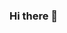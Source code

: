 ### Hi there 👋

<!--
**abolfazlazarkerdar/abolfazlazarkerdar** is a ✨ _special_ ✨ repository because its `README.md` (this file) appears on your GitHub profile.

Here are some ideas to get you started:

- 🔭 I’m currently working on Grim Gate (3d Game)
-->
